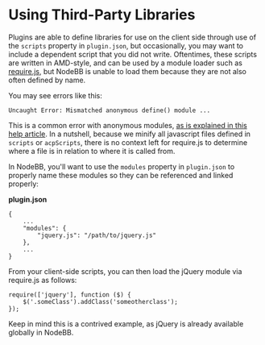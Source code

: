 # Using Third-Party Libraries

Plugins are able to define libraries for use on the client side through use of the `scripts` property in `plugin.json`,
but occasionally, you may want to include a dependent script that you did not write. Oftentimes, these scripts are
written in AMD-style, and can be used by a module loader such as [require.js](//requirejs.org), but NodeBB is unable
to load them because they are not also often defined by name.

You may see errors like this:

`Uncaught Error: Mismatched anonymous define() module ...`

This is a common error with anonymous modules, [as is explained in this help article](http://requirejs.org/docs/errors.html#mismatch).
In a nutshell, because we minify all javascript files defined in `scripts` or `acpScripts`, there is no context left for require.js to
determine where a file is in relation to where it is called from.

In NodeBB, you'll want to use the `modules` property in `plugin.json` to properly name these modules so they can be referenced and linked properly:

**plugin.json**

```
{
	...
	"modules": {
		"jquery.js": "/path/to/jquery.js"
	},
	...
}
```

From your client-side scripts, you can then load the jQuery module via require.js as follows:

```
require(['jquery'], function ($) {
	$('.someClass').addClass('someotherclass');
});
```

Keep in mind this is a contrived example, as jQuery is already available globally in NodeBB.
